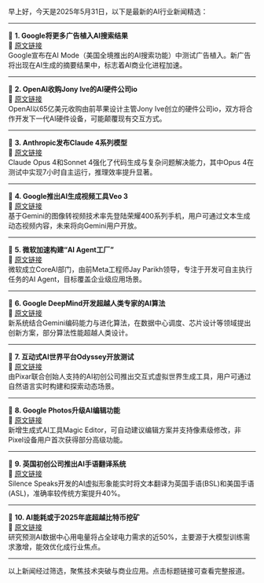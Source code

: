 早上好，今天是2025年5月31日，以下是最新的AI行业新闻精选：

---

📌 **1. Google将更多广告植入AI搜索结果**  
🔗 [原文链接](https://www.theverge.com/news/671514/google-ai-mode-overviews-ads-expansion)  
Google宣布在AI Mode（美国全境推出的AI搜索功能）中测试广告植入。新广告将出现在AI生成的摘要结果中，标志着AI商业化进程加速。

---

📌 **2. OpenAI收购Jony Ive的AI硬件公司io**  
🔗 [原文链接](https://www.theverge.com/news/671838/openai-jony-ive-ai-hardware-apple)  
OpenAI以65亿美元收购由前苹果设计主管Jony Ive创立的硬件公司io，双方将合作开发下一代AI硬件设备，可能颠覆现有交互方式。

---

📌 **3. Anthropic发布Claude 4系列模型**  
🔗 [原文链接](https://www.theverge.com/news/672705/anthropic-claude-4-ai-ous-sonnet-availability)  
Claude Opus 4和Sonnet 4强化了代码生成与复杂问题解决能力，其中Opus 4在测试中实现7小时自主运行，推理效率提升显著。

---

📌 **4. Google推出AI生成视频工具Veo 3**  
🔗 [原文链接](https://www.theverge.com/news/664812/google-honor-ai-image-to-video-gemini)  
基于Gemini的图像转视频技术率先登陆荣耀400系列手机，用户可通过文本生成动态视频内容，未来将向Gemini用户开放。

---

📌 **5. 微软加速构建“AI Agent工厂”**  
🔗 [原文链接](https://www.theverge.com/notepad-microsoft-newsletter/672598/microsoft-ai-agent-factory-jay-parikh-interview)  
微软成立CoreAI部门，由前Meta工程师Jay Parikh领导，专注于开发可自主执行任务的AI Agent，目标覆盖企业级应用场景。

---

📌 **6. Google DeepMind开发超越人类专家的AI算法**  
🔗 [原文链接](https://www.wired.com/story/google-deepminds-ai-agent-dreams-up-algorithms-beyond-human-expertise/)  
新系统结合Gemini编码能力与进化算法，在数据中心调度、芯片设计等领域提出创新方案，部分算法性能超越人类设计。

---

📌 **7. 互动式AI世界平台Odyssey开放测试**  
🔗 [原文链接](https://www.theverge.com/ai-artificial-intelligence/675395/odyssey-ai-generated-interactive-video-holodeck)  
由Pixar联合创始人支持的AI初创公司推出交互式虚拟世界生成工具，用户可通过自然语言实时构建和探索动态场景。

---

📌 **8. Google Photos升级AI编辑功能**  
🔗 [原文链接](https://www.theverge.com/news/675469/google-photos-editor-ai-tool-suggestions-update)  
新增生成式AI工具Magic Editor，可自动建议编辑方案并支持像素级修改，非Pixel设备用户首次获得部分高级功能。

---

📌 **9. 英国初创公司推出AI手语翻译系统**  
🔗 [原文链接](https://www.wired.com/story/silence-speaks-deaf-ai-signing/)  
Silence Speaks开发的AI虚拟形象能实时将文本翻译为英国手语(BSL)和美国手语(ASL)，准确率较传统方案提升40%。

---

📌 **10. AI能耗或于2025年底超越比特币挖矿**  
🔗 [原文链接](https://www.theverge.com/climate-change/676528/ai-data-center-energy-forecast-bitcoin-mining)  
研究预测AI数据中心用电量将占全球电力需求的近50%，主要源于大模型训练需求激增，能效优化成行业焦点。

---

以上新闻经过筛选，聚焦技术突破与商业应用。点击标题链接可查看完整报道。
